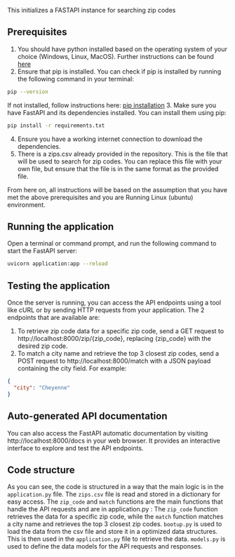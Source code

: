 This initializes a FASTAPI instance for searching zip codes

## Prerequisites

1. You should have python installed based on the operating system of your choice (Windows, Linux, MacOS). Further instructions can be found [here](https://www.python.org/downloads/)
2. Ensure that pip is installed. You can check if pip is installed by running the following command in your terminal:
```bash
pip --version
```
If not installed, follow instructions here: [pip installation](https://pip.pypa.io/en/stable/installation/)
3. Make sure you have FastAPI and its dependencies installed. You can install them using pip:
```bash
pip install -r requirements.txt
```
4. Ensure you have a working internet connection to download the dependencies.
5. There is a zips.csv already provided in the repository. This is the file that will be used to search for zip codes. You can replace this file with your own file, but ensure that the file is in the same format as the provided file.

From here on, all instructions will be based on the assumption that you have met the above prerequisites and you are Running Linux (ubuntu) environment.

## Running the application

Open a terminal or command prompt, and run the following command to start the FastAPI server:
```bash
uvicorn application:app --reload
```

## Testing the application

Once the server is running, you can access the API endpoints using a tool like cURL or by sending HTTP requests from your application.
The 2 endpoints that are available are:
1. To retrieve zip code data for a specific zip code, send a GET request to http://localhost:8000/zip/{zip_code}, replacing {zip_code} with the desired zip code.
2. To match a city name and retrieve the top 3 closest zip codes, send a POST request to http://localhost:8000/match with a JSON payload containing the city field. For example:
```json
{
  "city": "Cheyenne"
}
```

## Auto-generated API documentation

You can also access the FastAPI automatic documentation by visiting http://localhost:8000/docs in your web browser. It provides an interactive interface to explore and test the API endpoints.

## Code structure

As you can see, the code is structured in a way that the main logic is in the `application.py` file. 
The `zips.csv` file is read and stored in a dictionary for easy access. 
The `zip_code` and `match` functions are the main functions that handle the API requests and are in application.py : The `zip_code` function retrieves the data for a specific zip code, while the `match` function matches a city name and retrieves the top 3 closest zip codes.
`bootup.py` is used to load the data from the csv file and store it in a optimized data structures. This is then used in the `application.py` file to retrieve the data.
`models.py` is used to define the data models for the API requests and responses.